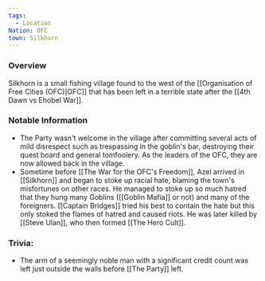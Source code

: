 ```yaml
---
tags:
  - Location
Nation: OFC
town: Silkhorn
---
```

### Overview
Silkhorn is a small fishing village found to the west of the [[Organisation of Free Cities (OFC)|OFC]] that has been left in a terrible state after the [[4th Dawn vs Ehobel War]].

### Notable Information 
- The Party wasn't welcome in the village after committing several acts of mild disrespect such as trespassing in the goblin's bar, destroying their quest board and general tomfoolery. As the leaders of the OFC, they are now allowed back in the village. 
- Sometime before [[The War for the OFC's Freedom]], Azel arrived in [[Silkhorn]] and began to stoke up racial hate, blaming the town's misfortunes on other races. He managed to stoke up so much hatred that they hung many Goblins ([[Goblin Mafia]] or not) and many of the foreigners. [[Captain Bridges]] tried his best to contain the hate but this only stoked the flames of hatred and caused riots. He was later killed by [[Steve Ulan]], who then formed [[The Hero Cult]].

### Trivia:
- The arm of a seemingly noble man with a significant credit count was left just outside the walls before [[The Party]] left.
